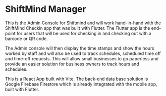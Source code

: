 # ShiftMind Manager

This is the Admin Console for Shiftmind and will work hand-in-hand with the ShiftMind Checkin app that was built with Flutter. The Flutter app is the end-point for users that will be used for checking in and checking out with a barcode or QR code. 

The Admin console will then display the time stamps and show the hours worked by staff and will also be used to track schedules, scheduled time off and time-off requests. This will allow small businesses to go paperless and provide an easier solution for business owners to track hours and schedules. 

This is a React App built with Vite. The back-end data base solution is Google Firebase Firestore which is already integrated with the mobile app, built with Flutter. 
